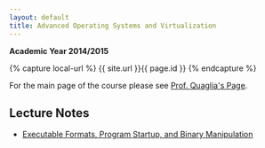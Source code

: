 ```yaml
---
layout: default
title: Advanced Operating Systems and Virtualization
---
```

**Academic Year 2014/2015**    

{% capture local-url %}
{{ site.url }}{{ page.id }}
{% endcapture %}

For the main page of the course please see [Prof. Quaglia's Page](http://www.dis.uniroma1.it/~quaglia/DIDATTICA/AOSV/).

Lecture Notes
-------------

* [Executable Formats, Program Startup, and Binary Manipulation]({{local-url}}/elf-2015.pdf)
